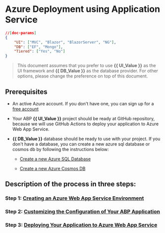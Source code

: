 # Azure Deployment using Application Service

````json
//[doc-params]
{
    "UI": ["MVC", "Blazor", "BlazorServer", "NG"],
    "DB": ["EF", "Mongo"],
    "Tiered": ["Yes", "No"]
}
````

> This document assumes that you prefer to use **{{ UI_Value }}** as the UI framework and **{{ DB_Value }}** as the database provider. For other options, please change the preference on top of this document.

## Prerequisites

- An active Azure account. If you don't have one, you can sign up for a [free account](https://azure.microsoft.com/en-us/free/)

- Your ABP **{{ UI_Value }}** project should be ready at GitHub repository, because we will use GitHub Actions to deploy your application to Azure Web App Service.

- **{{ DB_Value }}** database should be ready to use with your project. If you don't have a database, you can create a new azure sql database or cosmos db by following the instructions below:

    - [Create a new Azure SQL Database](https://docs.microsoft.com/en-us/azure/azure-sql/database/single-database-create-quickstart?tabs=azure-portal)

    - [Create a new Azure Cosmos DB](https://docs.microsoft.com/en-us/azure/cosmos-db/create-cosmosdb-resources-portal)


## Description of the process in three steps:

### Step 1: [Creating an Azure Web App Service Environment ](step1-create-azure-resources)

### Step 2: [Customizing the Configuration of Your ABP Application](step2-configuration-application)

### Step 3: [Deploying Your Application to Azure Web App Service](step3-deployment-github-action)
